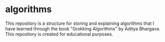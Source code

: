 # algorithms
This repository is a structure for storing and explaining algorithms that I have learned through the book "Grokking Algorithms" by Aditya Bhargava. This repository is created for educational purposes.
